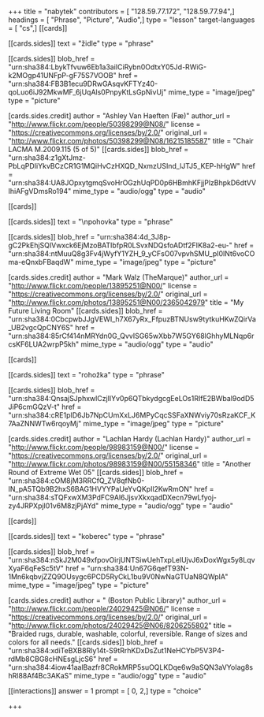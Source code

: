 +++
title = "nabytek"
contributors = [ "128.59.77.172", "128.59.77.94",]
headings = [ "Phrase", "Picture", "Audio",]
type = "lesson"
target-languages = [ "cs",]
[[cards]]

[[cards.sides]]
text = "židle"
type = "phrase"

[[cards.sides]]
blob_href = "urn:sha384:LbykTfvuw6Eb1a3aiICiRybn0OdtxY05Jd-RWiG-k2MOgp41UNFpP-gF75S7VOOB"
href = "urn:sha384:FB3B1ecu9DRwGAsqvKFTYz40-qoLuo6iJ92MkwMF_6jUqAls0PnpyKtLsGpNivUj"
mime_type = "image/jpeg"
type = "picture"

[cards.sides.credit]
author = "Ashley Van Haeften (Fæ)"
author_url = "http://www.flickr.com/people/50398299@N08/"
license = "https://creativecommons.org/licenses/by/2.0/"
original_url = "http://www.flickr.com/photos/50398299@N08/16215185587"
title = "Chair LACMA M.2009.115 (5 of 5)"
[[cards.sides]]
blob_href = "urn:sha384:z1gXtJmz-PbLqPDIiYkvBCzCR1G1MQiHvCzHXQD_NxmzUSInd_lJTJ5_KEP-hHgW"
href = "urn:sha384:UA8JOpxytgmqSvoHrOGzhUqPD0p6HBmhKFjjPlzBhpkD6dtVVIhiAFgVDmsRo194"
mime_type = "audio/ogg"
type = "audio"

[[cards]]

[[cards.sides]]
text = "\npohovka"
type = "phrase"

[[cards.sides]]
blob_href = "urn:sha384:4d_3J8p-gC2PkEhjSQIVwxck6EjMzoBATIbfpR0LSvxNDQsfoADtf2FIK8a2-eu-"
href = "urn:sha384:ntMuuQ8g3Fv4jWyfY1YZH_9_yCFsO07vpvhSMU_pI0lNt6voCOma-eQnxbFBaqdW"
mime_type = "image/jpeg"
type = "picture"

[cards.sides.credit]
author = "Mark Walz (TheMarque)"
author_url = "http://www.flickr.com/people/13895251@N00/"
license = "https://creativecommons.org/licenses/by/2.0/"
original_url = "http://www.flickr.com/photos/13895251@N00/2365042979"
title = "My Future Living Room"
[[cards.sides]]
blob_href = "urn:sha384:0CbcpwbJJgVEWI_h7X67yRx_FfpuzBTNUsw9tytkuHKwZQirVa_UB2vgcQpCNY6S"
href = "urn:sha384:85rCf414nMRYdn0G_QvvISG65wXbb7W5GY68lGhhyMLNqp6rcsKF6LUA2wrpP5kh"
mime_type = "audio/ogg"
type = "audio"

[[cards]]

[[cards.sides]]
text = "rohožka"
type = "phrase"

[[cards.sides]]
blob_href = "urn:sha384:QnsajSJphxwlCzjIlYv0p6QTbkydgcgEeLOs1RIfE2BWbal9odD5JiP6cmGQzV-t"
href = "urn:sha384:cRE1pID6Jb7NpCUmXxLJ6MPyCqcSSFaXNWviy70sRzaKCF_K7AaZNNWTw6rqoyMj"
mime_type = "image/jpeg"
type = "picture"

[cards.sides.credit]
author = "Lachlan Hardy (Lachlan Hardy)"
author_url = "http://www.flickr.com/people/98983159@N00/"
license = "https://creativecommons.org/licenses/by/2.0/"
original_url = "http://www.flickr.com/photos/98983159@N00/55158346"
title = "Another Round of Extreme Wet 05"
[[cards.sides]]
blob_href = "urn:sha384:cOM8jM3RRCfQ_ZV8qfNb0-IN_pA5TQb9B2hxS6BAG1HVYYPaUeYvQKpIl2KwRmON"
href = "urn:sha384:sTQFxwXM3PdFC9Al6JjsvXkxqadDXecn79wLfyoj-zy4JRPXpjl01v6M8zjPjAYd"
mime_type = "audio/ogg"
type = "audio"

[[cards]]

[[cards.sides]]
text = "koberec"
type = "phrase"

[[cards.sides]]
blob_href = "urn:sha384:nSkJ2M049xfpovOirjUNTSiwUehTxpLelUjvJ6xDoxWgx5y8LqvXyaF6qFeSc5tV"
href = "urn:sha384:Un67G6qefT93N-1Mn6kqbvjZZQ9OUsygc6PCD5RyCkL1bu9V0NwNaGTUaN8QWpIA"
mime_type = "image/jpeg"
type = "picture"

[cards.sides.credit]
author = " (Boston Public Library)"
author_url = "http://www.flickr.com/people/24029425@N06/"
license = "https://creativecommons.org/licenses/by/2.0/"
original_url = "http://www.flickr.com/photos/24029425@N06/8206255802"
title = "Braided rugs, durable, washable, colorful, reversible. Range of sizes and colors for all needs."
[[cards.sides]]
blob_href = "urn:sha384:xdiTeBXB8Rly14t-S9tRrhKDxDsZut1NeHCYbP5V3P4-rdMb8CBG8cHNEsgLjcS6"
href = "urn:sha384:4iow41aalBazfr8CRokMRP5suOQLKDqe6w9aSQN3aVYoIag8shRl88Af4Bc3AKaS"
mime_type = "audio/ogg"
type = "audio"

[[interactions]]
answer = 1
prompt = [ 0, 2,]
type = "choice"

+++
